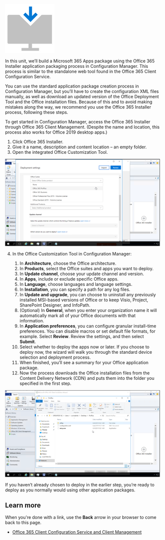 ![download icon](../media/download-icon.png)

In this unit, we’ll build a Microsoft 365 Apps package using the Office 365 Installer application packaging process in Configuration Manager. This process is similar to the standalone web tool found in the Office 365 Client Configuration Service.

You can use the standard application package creation process in Configuration Manager, but you’ll have to create the configuration XML files manually, as well as download an updated version of the Office Deployment Tool and the Office installation files. Because of this and to avoid making mistakes along the way, we recommend you use the Office 365 Installer process, following these steps.

To get started in Configuration Manager, access the Office 365 Installer through Office 365 Client Management. (Despite the name and location, this process also works for Office 2019 desktop apps.)

1. Click Office 365 Installer.
2. Give it a name, description and content location – an empty folder.
3. Open the integrated Office Customization Tool.

![Screenshot of the Office Customization Tool](../media/office-customization-tool.png)

4. In the Office Customization Tool in Configuration Manager:

    1. In **Architecture**, choose the Office architecture.
    2. In **Products**, select the Office suites and apps you want to deploy.
    3. In **Update channel**, choose your update channel and version.
    4. In **Apps**, include or exclude specific Office apps.
    5. In **Language**, choose languages and language settings.
    6. In **Installation**, you can specify a path for any log files.
    7. In **Update and upgrade**, you can choose to uninstall any previously installed MSI-based versions of Office or to keep Visio, Project, SharePoint Designer, and InfoPath.
    8. (Optional) In **General**, when you enter your organization name it will automatically mark all of your Office documents with that information.
    9. In **Application preferences**, you can configure granular install-time preferences. You can disable macros or set default file formats, for example. Select **Review**. Review the settings, and then select **Submit**.
    10. Select whether to deploy the apps now or later. If you choose to deploy now, the wizard will walk you through the standard device selection and deployment process.
    11. When finished, you’ll see a summary for your Office application package.
    12. Now the process downloads the Office installation files from the Content Delivery Network (CDN) and puts them into the folder you specified in the first step.

![Screenshot of the Client Installation Wizard](../media/client-installation-wizard.png)

If you haven’t already chosen to deploy in the earlier step, you’re ready to deploy as you normally would using other application packages.

## Learn more

When you're done with a link, use the **Back** arrow in your browser to come back to this page.

- [Office 365 Client Configuration Service and Client Management](https://config.office.com)

